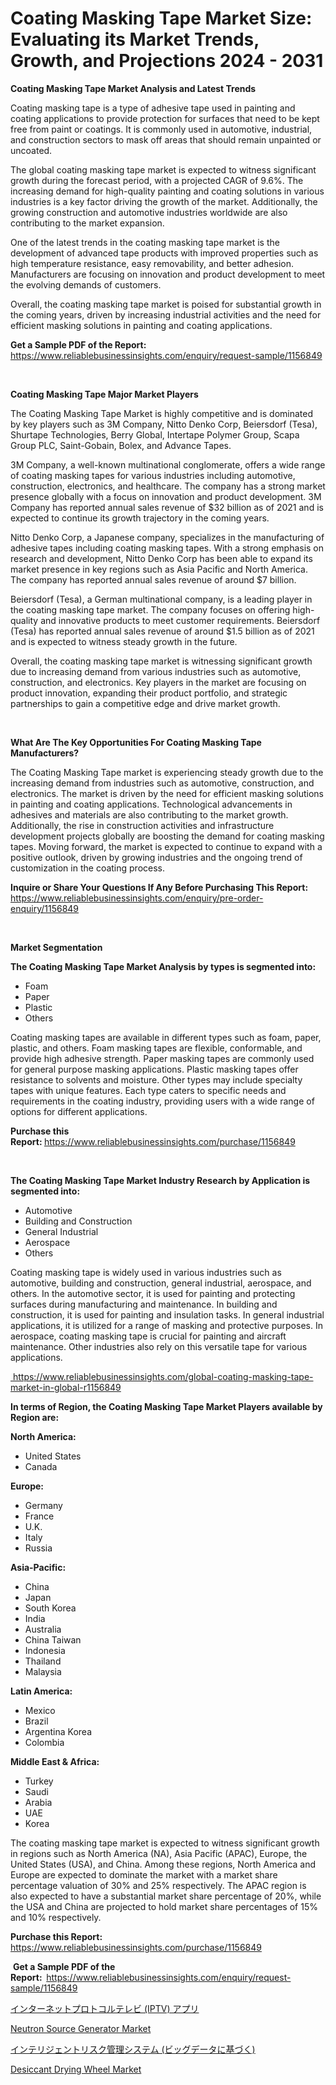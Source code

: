 <p><h1>Coating Masking Tape Market Size: Evaluating its Market Trends, Growth, and Projections 2024 - 2031</h1></p><p><strong>Coating Masking Tape Market Analysis and Latest Trends</strong></p>
<p><p>Coating masking tape is a type of adhesive tape used in painting and coating applications to provide protection for surfaces that need to be kept free from paint or coatings. It is commonly used in automotive, industrial, and construction sectors to mask off areas that should remain unpainted or uncoated.</p><p>The global coating masking tape market is expected to witness significant growth during the forecast period, with a projected CAGR of 9.6%. The increasing demand for high-quality painting and coating solutions in various industries is a key factor driving the growth of the market. Additionally, the growing construction and automotive industries worldwide are also contributing to the market expansion.</p><p>One of the latest trends in the coating masking tape market is the development of advanced tape products with improved properties such as high temperature resistance, easy removability, and better adhesion. Manufacturers are focusing on innovation and product development to meet the evolving demands of customers.</p><p>Overall, the coating masking tape market is poised for substantial growth in the coming years, driven by increasing industrial activities and the need for efficient masking solutions in painting and coating applications.</p></p>
<p><strong>Get a Sample PDF of the Report:&nbsp;</strong> <a href="https://www.reliablebusinessinsights.com/enquiry/request-sample/1156849">https://www.reliablebusinessinsights.com/enquiry/request-sample/1156849</a></p>
<p>&nbsp;</p>
<p><strong>Coating Masking Tape Major Market Players</strong></p>
<p><p>The Coating Masking Tape Market is highly competitive and is dominated by key players such as 3M Company, Nitto Denko Corp, Beiersdorf (Tesa), Shurtape Technologies, Berry Global, Intertape Polymer Group, Scapa Group PLC, Saint-Gobain, Bolex, and Advance Tapes. </p><p>3M Company, a well-known multinational conglomerate, offers a wide range of coating masking tapes for various industries including automotive, construction, electronics, and healthcare. The company has a strong market presence globally with a focus on innovation and product development. 3M Company has reported annual sales revenue of $32 billion as of 2021 and is expected to continue its growth trajectory in the coming years.</p><p>Nitto Denko Corp, a Japanese company, specializes in the manufacturing of adhesive tapes including coating masking tapes. With a strong emphasis on research and development, Nitto Denko Corp has been able to expand its market presence in key regions such as Asia Pacific and North America. The company has reported annual sales revenue of around $7 billion.</p><p>Beiersdorf (Tesa), a German multinational company, is a leading player in the coating masking tape market. The company focuses on offering high-quality and innovative products to meet customer requirements. Beiersdorf (Tesa) has reported annual sales revenue of around $1.5 billion as of 2021 and is expected to witness steady growth in the future.</p><p>Overall, the coating masking tape market is witnessing significant growth due to increasing demand from various industries such as automotive, construction, and electronics. Key players in the market are focusing on product innovation, expanding their product portfolio, and strategic partnerships to gain a competitive edge and drive market growth.</p></p>
<p>&nbsp;</p>
<p><strong>What Are The Key Opportunities For Coating Masking Tape Manufacturers?</strong></p>
<p><p>The Coating Masking Tape market is experiencing steady growth due to the increasing demand from industries such as automotive, construction, and electronics. The market is driven by the need for efficient masking solutions in painting and coating applications. Technological advancements in adhesives and materials are also contributing to the market growth. Additionally, the rise in construction activities and infrastructure development projects globally are boosting the demand for coating masking tapes. Moving forward, the market is expected to continue to expand with a positive outlook, driven by growing industries and the ongoing trend of customization in the coating process.</p></p>
<p><strong>Inquire or Share Your Questions If Any Before Purchasing This Report:</strong> <a href="https://www.reliablebusinessinsights.com/enquiry/pre-order-enquiry/1156849">https://www.reliablebusinessinsights.com/enquiry/pre-order-enquiry/1156849</a></p>
<p>&nbsp;</p>
<p><strong>Market Segmentation</strong></p>
<p><strong>The Coating Masking Tape Market Analysis by types is segmented into:</strong></p>
<p><ul><li>Foam</li><li>Paper</li><li>Plastic</li><li>Others</li></ul></p>
<p><p>Coating masking tapes are available in different types such as foam, paper, plastic, and others. Foam masking tapes are flexible, conformable, and provide high adhesive strength. Paper masking tapes are commonly used for general purpose masking applications. Plastic masking tapes offer resistance to solvents and moisture. Other types may include specialty tapes with unique features. Each type caters to specific needs and requirements in the coating industry, providing users with a wide range of options for different applications.</p></p>
<p><strong>Purchase this Report:&nbsp;</strong><a href="https://www.reliablebusinessinsights.com/purchase/1156849">https://www.reliablebusinessinsights.com/purchase/1156849</a></p>
<p>&nbsp;</p>
<p><strong>The Coating Masking Tape Market Industry Research by Application is segmented into:</strong></p>
<p><ul><li>Automotive</li><li>Building and Construction</li><li>General Industrial</li><li>Aerospace</li><li>Others</li></ul></p>
<p><p>Coating masking tape is widely used in various industries such as automotive, building and construction, general industrial, aerospace, and others. In the automotive sector, it is used for painting and protecting surfaces during manufacturing and maintenance. In building and construction, it is used for painting and insulation tasks. In general industrial applications, it is utilized for a range of masking and protective purposes. In aerospace, coating masking tape is crucial for painting and aircraft maintenance. Other industries also rely on this versatile tape for various applications.</p></p>
<p><a href="https://www.reliablebusinessinsights.com/global-coating-masking-tape-market-in-global-r1156849">&nbsp;https://www.reliablebusinessinsights.com/global-coating-masking-tape-market-in-global-r1156849</a></p>
<p><strong>In terms of Region, the Coating Masking Tape Market Players available by Region are:</strong></p>
<p>
    <p> <strong> North America: </strong>
        <ul>
            <li>United States</li>
            <li>Canada</li>
        </ul>
        </p> 
    <p> <strong> Europe: </strong>
        <ul>
            <li>Germany</li>
            <li>France</li>
            <li>U.K.</li>
            <li>Italy</li>
            <li>Russia</li>
        </ul>
        </p> 
    <p> <strong> Asia-Pacific: </strong>
        <ul>
            <li>China</li>
            <li>Japan</li>
            <li>South Korea</li>
            <li>India</li>
            <li>Australia</li>
            <li>China Taiwan</li>
            <li>Indonesia</li>
            <li>Thailand</li>
            <li>Malaysia</li>
        </ul>
        </p> 
    <p> <strong> Latin America: </strong>
        <ul>
            <li>Mexico</li>
            <li>Brazil</li>
            <li>Argentina Korea</li>
            <li>Colombia</li>
        </ul>
        </p> 
    <p> <strong> Middle East & Africa: </strong>
        <ul>
            <li>Turkey</li>
            <li>Saudi</li>
            <li>Arabia</li>
            <li>UAE</li>
            <li>Korea</li>
        </ul>
    </p>
    </p>
<p><p>The coating masking tape market is expected to witness significant growth in regions such as North America (NA), Asia Pacific (APAC), Europe, the United States (USA), and China. Among these regions, North America and Europe are expected to dominate the market with a market share percentage valuation of 30% and 25% respectively. The APAC region is also expected to have a substantial market share percentage of 20%, while the USA and China are projected to hold market share percentages of 15% and 10% respectively.</p></p>
<p><strong>Purchase this Report: </strong><a href="https://www.reliablebusinessinsights.com/purchase/1156849">https://www.reliablebusinessinsights.com/purchase/1156849</a></p>
<p>&nbsp;<strong>Get a Sample PDF of the Report:&nbsp;&nbsp;</strong><a href="https://www.reliablebusinessinsights.com/enquiry/request-sample/1156849">https://www.reliablebusinessinsights.com/enquiry/request-sample/1156849</a></p>
<p><strong></strong></p>
<p><p><a href="https://github.com/SkylarDaniel70/Market-Research-Report-List-1/blob/main/421350088202.md">インターネットプロトコルテレビ (IPTV) アプリ</a></p><p><a href="https://github.com/HenrietteMills1/Market-Research-Report-List-1/blob/main/neutron-source-generator-market.md">Neutron Source Generator Market</a></p><p><a href="https://github.com/RandallRunte2023/Market-Research-Report-List-1/blob/main/921141888201.md">インテリジェントリスク管理システム (ビッグデータに基づく)</a></p><p><a href="https://github.com/marthawweekle/Market-Research-Report-List-1/blob/main/desiccant-drying-wheel-market.md">Desiccant Drying Wheel Market</a></p></p>